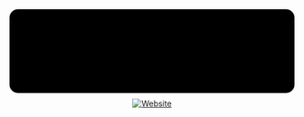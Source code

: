<!DOCTYPE html>
<html lang="en">
<head>
    <meta charset="UTF-8">
    <meta name="viewport" content="width=device-width, initial-scale=1.0">
    <title>My Page</title>
    <style>
        .center {
            text-align: center;
        }
        .banner {
            border-radius: 15px;
            display: block;
            margin-bottom: 10px;
        }
    </style>
</head>
<body>
    <div class="center">
        <img src="./images/banner.gif" alt="Banner" class="banner">
        <!-- <a href="https://twitter.com/"><img alt="Twitter" src="https://img.shields.io/badge/Twitter-1DA1F2?style=for-the-badge&logo=twitter&logoColor=white"></a> -->
        <!-- <a href="https://procursus.social/"><img alt="Mastodon" src="https://img.shields.io/badge/Mastodon-6364FF?style=for-the-badge&logo=Mastodon&logoColor=white"></a> -->
        <a href="https://uncave.github.io/"><img alt="Website" src="https://img.shields.io/badge/website-000000?style=for-the-badge&logo=google-chrome&logoColor=white"></a>
        <!-- <a href="https://discord.com/users/1114265276071026788"><img alt="Discord" src="https://img.shields.io/badge/Discord-5865F2?style=for-the-badge&logo=discord&logoColor=white"></a> -->
    </div>
</body>
</html>
